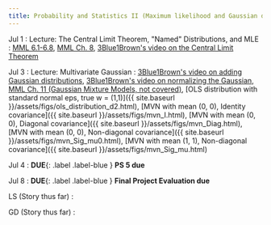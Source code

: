 ```yaml
---
title: Probability and Statistics II (Maximum likelihood and Gaussian distribution)
---
```

Jul 1
: Lecture: The Central Limit Theorem, "Named" Distributions, and MLE
    : [MML 6.1-6.8](https://mml-book.github.io/book/mml-book.pdf), [MML Ch. 8](https://mml-book.github.io/book/mml-book.pdf), [3Blue1Brown's video on the Central Limit Theorem](https://www.youtube.com/watch?v=zeJD6dqJ5lo&t=314s)

Jul 3
: Lecture: Multivariate Gaussian
    : [3Blue1Brown's video on adding Gaussian distributions](https://www.youtube.com/watch?v=d_qvLDhkg00), [3Blue1Brown's video on normalizing the Gaussian](https://www.youtube.com/watch?v=cy8r7WSuT1I&t=126s), [MML Ch. 11 (Gaussian Mixture Models, not covered)](https://mml-book.github.io/book/mml-book.pdf), [OLS distribution with standard normal eps, true w = (1,1)]({{ site.baseurl }}/assets/figs/ols_distribution_d2.html), [MVN with mean (0, 0), Identity covariance]({{ site.baseurl }}/assets/figs/mvn_I.html), [MVN with mean (0, 0), Diagonal covariance]({{ site.baseurl }}/assets/figs/mvn_Diag.html), [MVN with mean (0, 0), Non-diagonal covariance]({{ site.baseurl }}/assets/figs/mvn_Sig_mu0.html), [MVN with mean (1, 1), Non-diagonal covariance]({{ site.baseurl }}/assets/figs/mvn_Sig_mu.html)

Jul 4
: **DUE**{: .label .label-blue } **PS 5 due**

Jul 8
: **DUE**{: .label .label-blue } **Final Project Evaluation due**

LS (Story thus far)
: 

GD (Story thus far)
:

